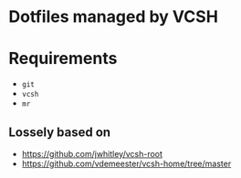 # Dotfiles managed by VCSH

# Requirements

* `git`
* `vcsh`
* `mr`

## Lossely based on

* https://github.com/jwhitley/vcsh-root
* https://github.com/vdemeester/vcsh-home/tree/master
